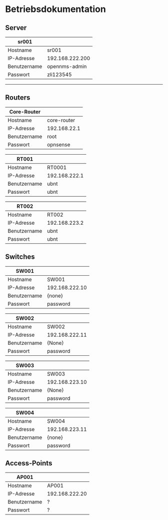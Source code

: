 # Betriebsdokumentation

## Server
| sr001        |                 |  
| ------------ | ------------    |
| Hostname     | sr001           |
| IP-Adresse   | 192.168.222.200 |
| Benutzername | opennms-admin   |
| Passwort     | zli123545       |

---

## Routers
| Core-Router  |              |
| ------------ | ------------ |
| Hostname     | core-router  |
| IP-Adresse   | 192.168.22.1 |
| Benutzername | root         |
| Passwort     | opnsense     |

| RT001        |               |
| ------------ | ------------  |
| Hostname     | RT0001        |
| IP-Adresse   | 192.168.222.1 |
| Benutzername |     ubnt      |
| Passwort     |  ubnt         |

| RT002        |               |
| ------------ | ------------  |
| Hostname     | RT002         |
| IP-Adresse   | 192.168.223.2 |
| Benutzername |    ubnt       |
| Passwort     |  ubnt         |

## Switches
| SW001        |                 |  
| ------------ | ------------    |
| Hostname     | SW001           |
| IP-Adresse   | 192.168.222.10  |
| Benutzername | {none}          |
| Passwort     | password        |

| SW002        |                 |  
| ------------ | ------------    |
| Hostname     | SW002           |
| IP-Adresse   | 192.168.222.11  |
| Benutzername | {None}          |
| Passwort     | password        |

| SW003        |                 |  
| ------------ | ------------    |
| Hostname     | SW003           |
| IP-Adresse   | 192.168.223.10  |
| Benutzername | {None}          |
| Passwort     | password        |

| SW004        |                 |  
| ------------ | ------------    |
| Hostname     | SW004           |
| IP-Adresse   | 192.168.223.11  |
| Benutzername | {none}          |
| Passwort     | password        |

## Access-Points
| AP001        |                 |  
| ------------ | ------------    |
| Hostname     | AP001           |
| IP-Adresse   | 192.168.222.20  |
| Benutzername | ?  |
| Passwort     | ?      |
